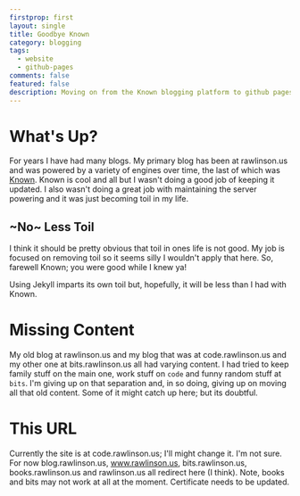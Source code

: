 ```yaml
---
firstprop: first
layout: single
title: Goodbye Known
category: blogging
tags:
  - website
  - github-pages
comments: false
featured: false
description: Moving on from the Known blogging platform to github pages.
---
```


# What's Up?
For years I have had many blogs.  My primary blog has been at rawlinson.us and was powered by a variety of engines over time, the last of which was [Known](https://withknown.com/).  Known is cool and all but I wasn't doing a good job of keeping it updated. I also wasn't doing a great job with maintaining the server powering and it was just becoming toil in my life.

## ~No~ Less Toil
I think it should be pretty obvious that toil in ones life is not good.  My job is focused on removing toil so it seems silly I wouldn't apply that here. So, farewell Known; you were good while I knew ya!

Using Jekyll imparts its own toil but, hopefully, it will be less than I had with Known.

# Missing Content
My old blog at rawlinson.us and my blog that was at code.rawlinson.us and my other one at bits.rawlinson.us all had varying content. I had tried to keep family stuff on the main one, work stuff on `code` and funny random stuff at `bits`.  I'm giving up on that separation and, in so doing, giving up on moving all that old content.  Some of it might catch up here; but its doubtful.

# This URL
Currently the site is at code.rawlinson.us; I'll might change it. I'm not sure. For now blog.rawlinson.us, www.rawlinson.us, bits.rawlinson.us, books.rawlinson.us and rawlinson.us all redirect here (I think).  Note, books and bits may not work at all at the moment.  Certificate needs to be updated.